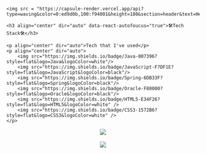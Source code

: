 <article class="markdown-body entry-content container-lg f5" itemprop="text"> 

	<img src = "https://capsule-render.vercel.app/api?type=waving&color=0:ed9d0b,100:f94001&height=180&section=header&text=Hello,%20I'm%20HJ%20%F0%9F%91%8B&fontSize=32&animation=fadeIn&fontAlignY=36&fontColor=ffffff"/>

	<h3 align="center" dir="auto" data-react-autofoucus="true">🛠️Tech Stack🛠️</h3>
	 
	<p align="center" dir="auto">Tech that I've used</p>
	<p align="center" dir="auto">
		<img src="https://img.shields.io/badge/Java-007396?style=flat&logo=Java&logoColor=white"/>
		<img src="https://img.shields.io/badge/JavaScript-F7DF1E?style=flat&logo=JavaScript&logoColor=black"/>
		<img src="https://img.shields.io/badge/Spring-6DB33F?style=flat&logo=Spring&logoColor=black"/>
		<img src="https://img.shields.io/badge/Oracle-F80000?style=flat&logo=Oracle&logoColor=black"/>
		<img src="https://img.shields.io/badge/HTML5-E34F26?style=flat&logo=HTML5&logoColor=white" />
		<img src="https://img.shields.io/badge/CSS3-1572B6?style=flat&logo=CSS3&logoColor=white" />
	</p>
<div align="center">
	<img src="https://github-readme-stats.vercel.app/api/top-langs/?username=hj0217&layout=compact"><br><br>
	<img src="https://github-readme-stats.vercel.app/api?username=hj0217&show_icons=true">
</div>

</article>



